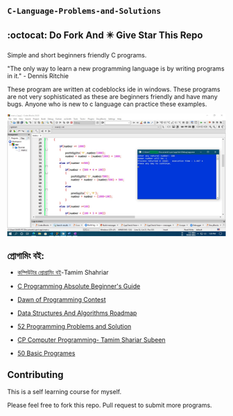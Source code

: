 ## `C-Language-Problems-and-Solutions`

## :octocat: Do Fork And :eight_pointed_black_star: Give Star This Repo
Simple and short beginners friendly C programs. 

"The only way to learn a new programming language is by writing programs in it." - Dennis Ritchie

These program are written at codeblocks ide in windows. These programs are not very sophisticated as these are beginners friendly and have many bugs. Anyone who is new to c language can practice these examples. 

<img src= "Practice/Desktop.jpg" width=1000>

## প্রোগামিং বই:

- [কম্পিউটার প্রোগ্রামিং বই](http://cpbook.subeen.com/)-Tamim Shahriar

- [C Programming Absolute Beginner's Guide](https://usermanual.wiki/Pdf/CProgrammingAbsoluteBeginnersGuide3rdEditio.424140197.pdf)

- [Dawn of Programming Contest](https://docs.google.com/viewer?a=v&pid=sites&srcid=ZGVmYXVsdGRvbWFpbnxzaGFudG84NnxneDplNjM5ZjhlYzYxMWY1N2Q)

- [Data Structures And Algorithms Roadmap](https://github.com/yuvrajverma01/Data-Structures-And-Algorithms-Roadmap)

- [52 Programming Problems and Solution](https://drive.google.com/file/d/1ZvkZOrdpJezviiUGHKmy2BNivtygASsT/view?fbclid=IwAR0cmTdxl8Z6oI-OtTO0wQ5blYZQqLnWsuOPypolDJLs6d-XYncQUeEZmdQ)

- [CP Computer Programming- Tamim Shariar Subeen](https://docs.google.com/file/d/0B2ntYqCgNmgJakVVUDVHR005ZTQ/edit?resourcekey=0-qCavR3wlTDFQ4JLBWrCBbw)

- [50 Basic Programes](https://mycareerwise.com/programming/category/basic-programs)

## Contributing

This is a self learning course for myself.

Please feel free to fork this repo. Pull request to submit more programs.
